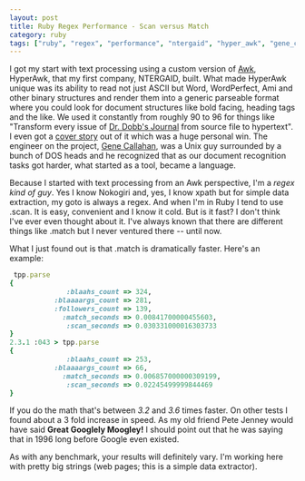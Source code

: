 ```yaml
---
layout: post
title: Ruby Regex Performance - Scan versus Match
category: ruby
tags: ["ruby", "regex", "performance", "ntergaid", "hyper_awk", "gene_callahan", "pete_jenney"]
---
```

I got my start with text processing using a custom version of [Awk](https://en.wikipedia.org/wiki/AWK), HyperAwk, that my first company, NTERGAID, built.  What made HyperAwk unique was its ability to read not just ASCII but Word, WordPerfect, Ami and other binary structures and render them into a generic parseable format where you could look for document structures like bold facing, heading tags and the like.  We used it constantly from roughly 90 to 96 for things like "Transform every issue of [Dr. Dobb's Journal](http://www.drdobbs.com/) from source file to hypertext".  I even got a [cover story](http://www.drdobbs.com/web-development/the-ddj-hypertext-project/201800824?queryText=%2522Scott%2BJohnson%2522%2Bhypertext) out of it which was a huge personal win.  The engineer on the project, [Gene Callahan](http://gene-callahan.blogspot.com/2011/06/reference-management-software.html), was a Unix guy surrounded by a bunch of DOS heads and he recognized that as our document recognition tasks got harder, what started as a tool, became a language.

Because I started with text processing from an Awk perspective, I'm a *regex kind of guy*.  Yes I know Nokogiri and, yes, I know xpath but for simple data extraction, my goto is always a regex. And when I'm in Ruby I tend to use .scan.  It is easy, convenient and I know it cold.  But is it fast?  I don't think I've ever even thought about it.  I've always known that there are different things like .match but I never ventured there -- until now.

What I just found out is that .match is dramatically faster.  Here's an example:

```ruby
 tpp.parse
{
              :blaahs_count => 324,
           :blaaaargs_count => 281,
           :followers_count => 139,
             :match_seconds => 0.00841700000455603,
              :scan_seconds => 0.030331000016303733
}
2.3.1 :043 > tpp.parse
{
              :blaahs_count => 253,
           :blaaaargs_count => 66,
             :match_seconds => 0.006857000000309199,
              :scan_seconds => 0.02245499999844469
}
```

If you do the math that's between *3.2* and *3.6* times faster.  On other tests I found about a 3 fold increase in speed.  As my old friend Pete Jenney would have said **Great Googlely Moogley!**  I should point out that he was saying that in 1996 long before Google even existed.

As with any benchmark, your results will definitely vary.  I'm working here with pretty big strings (web pages; this is a simple data extractor).

